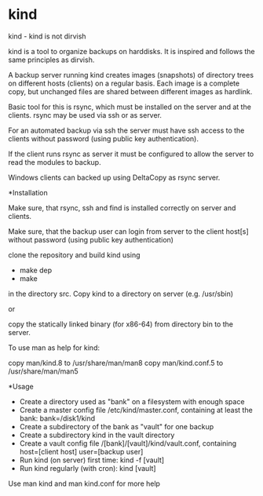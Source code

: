 # kind
kind - kind is not dirvish

kind is a tool to organize backups on harddisks. 
It is inspired and follows the same principles as dirvish.

A backup server running kind creates images (snapshots) of 
directory trees on different hosts (clients) on a regular basis. 
Each image is a complete copy, but unchanged files are 
shared between different images as hardlink. 

Basic tool for this is rsync, which must be installed on the 
server and at the clients. rsync may be used via ssh or as server.

For an automated backup via ssh the server must have ssh access 
to the clients without password (using public key authentication).

If the client runs rsync as server it must be configured to allow the
server to read the modules to backup. 

Windows clients can backed up using DeltaCopy as rsync server.

*Installation

Make sure, that rsync, ssh and find is installed correctly on server and clients.

Make sure, that the backup user can login from server to the client host[s] without password (using public key authentication)

clone the repository and build kind using
- make dep
- make 
 
in the directory src. Copy kind to a directory on server (e.g. /usr/sbin)

or

copy the statically linked binary (for x86-64) from directory bin to the server.

To use man as help for kind:

copy man/kind.8 to /usr/share/man/man8
copy man/kind.conf.5 to /usr/share/man/man5


*Usage
- Create a directory used as "bank" on a filesystem with enough space
- Create a master config file /etc/kind/master.conf, containing at least the bank:
    bank=/disk1/kind
- Create a subdirectory of the bank as "vault" for one backup
- Create a subdirectory kind in the vault directory
- Create a vault config file /[bank]/[vault]/kind/vault.conf, containing
    host=[client host]
    user=[backup user]
- Run kind (on server) first time:
    kind -f [vault]
- Run kind regularly (with cron):
    kind [vault]

Use man kind and man kind.conf for more help
